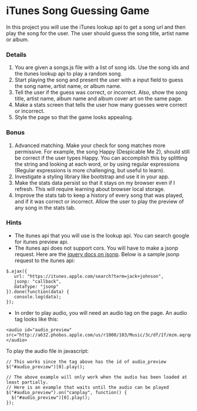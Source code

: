 # iTunes Song Guessing Game

In this project you will use the iTunes lookup api to get a song url and then play the song for the user.  The user should guess the song title, artist name or album.


### Details

1. You are given a songs.js file with a list of song ids.  Use the song ids and the itunes lookup api to play a random song.
2. Start playing the song and present the user with a input field to guess the song name, artist name, or album name.
3. Tell the user if the guess was correct, or incorrect.  Also, show the song title, artist name, album name and album cover art on the same page.
4. Make a stats screen that tells the user how many guesses were correct or incorrect.
5. Style the page so that the game looks appealing.

### Bonus
1. Advanced matching.  Make your check for song matches more permissive.  For example, the song Happy (Despicable Me 2), should still be correct if the user types Happy.  You can accomplish this by splitting the string and looking at each word, or by using regular expressions (Regular expressions is more challenging, but useful to learn).
2. Investigate a styling library like bootstrap and use it in your app.
3. Make the stats data persist so that it stays on my browser even if I refresh.  This will require learning about browser local storage.
4. Improve the stats tab to keep a history of every song that was played, and if it was correct or incorrect.  Allow the user to play the preview of any song in the stats tab. 

### Hints

* The itunes api that you will use is the lookup api.  You can search google for itunes preview api.
* The itunes api does not support cors.  You will have to make a jsonp request.  Here are the [jquery docs on jsonp](https://learn.jquery.com/ajax/working-with-jsonp/).  Below is a sample jsonp request to the itunes api:

```
$.ajax({
   url: "https://itunes.apple.com/search?term=jack+johnson",
   jsonp: "callback",
   dataType: "jsonp"
}).done(function(data) {
   console.log(data);
});
```

* In order to play audio, you will need an audio tag on the page.  An audio tag looks like this:

```
<audio id="audio_preview" src="http://a632.phobos.apple.com/us/r1000/103/Music/3c/df/1f/mzm.aqrqqzxn.aac.p.m4a"></audio>
```

To play the audio file in javascript:

```
// This works since the tag above has the id of audio_preview
$("#audio_preview")[0].play();

// The above example will only work when the audio has been loaded at least partially.  
// Here is an example that waits until the audio can be played
$("#audio_preview").on("canplay", function() {
  $("#audio_preview")[0].play();
});
```
